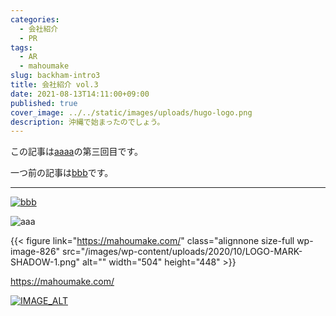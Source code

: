 ```yaml
---
categories:
  - 会社紹介
  - PR
tags:
  - AR
  - mahoumake
slug: backham-intro3
title: 会社紹介 vol.3
date: 2021-08-13T14:11:00+09:00
published: true
cover_image: ../../static/images/uploads/hugo-logo.png
description: 沖縄で始まったのでしょう。
---
```


この記事は[aaaa](/categories/会社紹介/)の第三回目です。

一つ前の記事は[bbb](/2021/08/06/backham-intro2/)です。

- - -

[![bbb](/images/uploads/001.jpg)](https://mahoumake.com)

![aaa](/images/uploads/50870343763_aa0b9c4c49_w.jpg)

{{< figure link="https://mahoumake.com/" class="alignnone size-full wp-image-826" src="/images/wp-content/uploads/2020/10/LOGO-MARK-SHADOW-1.png" alt="" width="504" height="448" >}}

https://mahoumake.com/

[![IMAGE_ALT](https://img.youtube.com/vi/hT-sk_7QUK/0.jpg)](https://www.youtube.com/watch?v=hT-sk_7QUK)
